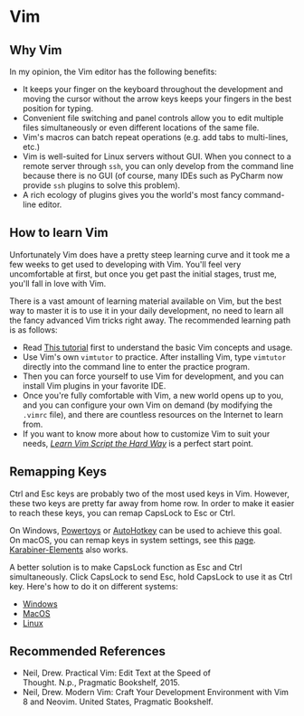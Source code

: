 # Vim

## Why Vim

In my opinion, the Vim editor has the following benefits:

- It keeps your finger on the keyboard throughout the development and moving the cursor without the arrow keys keeps your fingers in the best position for typing.
- Convenient file switching and panel controls allow you to edit multiple files simultaneously or even different locations of the same file.
- Vim's macros can batch repeat operations (e.g. add tabs to multi-lines, etc.)
- Vim is well-suited for Linux servers without GUI. When you connect to a remote server through `ssh`, you can only develop from the command line because there is no GUI (of course, many IDEs such as PyCharm now provide `ssh` plugins to solve this problem).
- A rich ecology of plugins gives you the world's most fancy command-line editor.

## How to learn Vim

Unfortunately Vim does have a pretty steep learning curve and it took me a few weeks to get used to developing with Vim. You'll feel very uncomfortable at first, but once you get past the initial stages, trust me, you'll fall in love with Vim.

There is a vast amount of learning material available on Vim, but the best way to master it is to use it in your daily development, no need to learn all the fancy advanced Vim tricks right away. The recommended learning path is as follows:

- Read [This tutorial](https://missing.csail.mit.edu/2020/editors/) first to understand the basic Vim concepts and usage.
- Use Vim's own `vimtutor` to practice. After installing Vim, type `vimtutor` directly into the command line to enter the practice program.
- Then you can force yourself to use Vim for development, and you can install Vim plugins in your favorite IDE.
- Once you're fully comfortable with Vim, a new world opens up to you, and you can configure your own Vim on demand (by modifying the `.vimrc` file), and there are countless resources on the Internet to learn from.
- If you want to know more about how to customize Vim to suit your needs, [_Learn Vim Script the Hard Way_](https://learnvimscriptthehardway.stevelosh.com/) is a perfect start point.

## Remapping Keys

Ctrl and Esc keys are probably two of the most used keys in Vim. However, these two keys are pretty far away from home row.
In order to make it easier to reach these keys, you can remap CapsLock to Esc or Ctrl.

On Windows, [Powertoys](https://learn.microsoft.com/en-us/windows/powertoys/) or [AutoHotkey](https://www.autohotkey.com/) can be used to achieve this goal.
On macOS, you can remap keys in system settings, see this [page](https://vim.fandom.com/wiki/Map_caps_lock_to_escape_in_macOS). [Karabiner-Elements](https://karabiner-elements.pqrs.org/) also works.

A better solution is to make CapsLock function as Esc and Ctrl simultaneously. Click CapsLock to send Esc, hold CapsLock to use it as Ctrl key. Here's how to do it on different systems:

- [Windows](https://gist.github.com/sedm0784/4443120)
- [MacOS](https://ke-complex-modifications.pqrs.org/#caps_lock_tapped_escape_held_left_control)
- [Linux](https://www.jianshu.com/p/6fdc0e0fb266)

## Recommended References

- Neil, Drew. Practical Vim: Edit Text at the Speed of Thought. N.p., Pragmatic Bookshelf, 2015.
- Neil, Drew. Modern Vim: Craft Your Development Environment with Vim 8 and Neovim. United States, Pragmatic Bookshelf.
